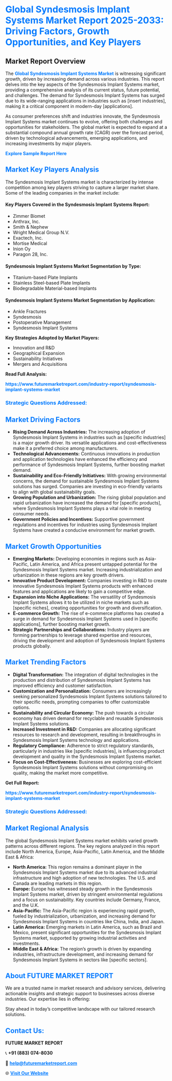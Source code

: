 <h1 style="color: #007BFF;">Global Syndesmosis Implant Systems Market Report 2025-2033: Driving Factors, Growth Opportunities, and Key Players</h1>

<section id="overview">
<h2>Market Report Overview</h2>
<p>The <a href="https://www.futuremarketreport.com/industry-report/syndesmosis-implant-systems-market" style="color: #007BFF; text-decoration: none;"><strong>Global Syndesmosis Implant Systems Market</strong></a> is witnessing significant growth, driven by increasing demand across various industries. This report delves into the key aspects of the Syndesmosis Implant Systems market, providing a comprehensive analysis of its current status, future potential, and challenges. The demand for Syndesmosis Implant Systems has surged due to its wide-ranging applications in industries such as [insert industries], making it a critical component in modern-day [applications].</p>
<p>As consumer preferences shift and industries innovate, the Syndesmosis Implant Systems market continues to evolve, offering both challenges and opportunities for stakeholders. The global market is expected to expand at a substantial compound annual growth rate (CAGR) over the forecast period, driven by technological advancements, emerging applications, and increasing investments by major players.</p>
</section>

<section id="overview">
<p><a href="https://www.futuremarketreport.com/request-sample/reportId=126991" style="color: #007BFF; text-decoration: none;"><strong>Explore Sample Report Here</strong></a></p>
</section>

<section id="key-players">
<h2 style="color: #007BFF;">Market Key Players Analysis</h2>
<p>The Syndesmosis Implant Systems market is characterized by intense competition among key players striving to capture a larger market share. Some of the leading companies in the market include:</p>
<h4>Key Players Covered in the Syndesmosis Implant Systems Report:</h4>
<ul><li>Zimmer Biomet</li><li>Anthrax, Inc.</li><li>Smith &amp; Nephew</li><li>Wright Medical Group N.V.</li><li>Exactech, Inc.</li><li>Mortise Medical</li><li>Inion Oy</li><li>Paragon 28, Inc.</li></ul>
<h4>Syndesmosis Implant Systems Market Segmentation by Type:</h4>
<ul><li>Titanium-based Plate Implants</li><li>Stainless Steel-based Plate Implants</li><li>Biodegradable Material-based Implants</li></ul>

<h4>Syndesmosis Implant Systems Market Segmentation by Application:</h4>
<ul><li>Ankle Fractures</li><li>Syndesmosis</li><li>Postoperative Management</li><li>Syndesmosis Implant Systems</li></ul>
<p><strong>Key Strategies Adopted by Market Players:</strong></p>
<ul>
<li>Innovation and R&D</li>
<li>Geographical Expansion</li>
<li>Sustainability Initiatives</li>
<li>Mergers and Acquisitions</li>
</ul>
</section>

<section>
<p><strong>Read Full Analysis: </strong></p><a href="https://www.futuremarketreport.com/industry-report/syndesmosis-implant-systems-market" style="color: #007BFF; text-decoration: none;"><strong>https://www.futuremarketreport.com/industry-report/syndesmosis-implant-systems-market</strong></a>
<h3 style="color: #007BFF;">Strategic Questions Addressed:</h3>
</section>

<section id="driving-factors">
<h2 style="color: #007BFF;">Market Driving Factors</h2>
<ul>
<li><strong>Rising Demand Across Industries:</strong> The increasing adoption of Syndesmosis Implant Systems in industries such as [specific industries] is a major growth driver. Its versatile applications and cost-effectiveness make it a preferred choice among manufacturers.</li>
<li><strong>Technological Advancements:</strong> Continuous innovations in production and application technologies have enhanced the efficiency and performance of Syndesmosis Implant Systems, further boosting market demand.</li>
<li><strong>Sustainability and Eco-Friendly Initiatives:</strong> With growing environmental concerns, the demand for sustainable Syndesmosis Implant Systems solutions has surged. Companies are investing in eco-friendly variants to align with global sustainability goals.</li>
<li><strong>Growing Population and Urbanization:</strong> The rising global population and rapid urbanization have increased the demand for [specific products], where Syndesmosis Implant Systems plays a vital role in meeting consumer needs.</li>
<li><strong>Government Policies and Incentives:</strong> Supportive government regulations and incentives for industries using Syndesmosis Implant Systems have created a conducive environment for market growth.</li>
</ul>
</section>

<section id="growth-opportunities">
<h2 style="color: #007BFF;">Market Growth Opportunities</h2>
<ul>
<li><strong>Emerging Markets:</strong> Developing economies in regions such as Asia-Pacific, Latin America, and Africa present untapped potential for the Syndesmosis Implant Systems market. Increasing industrialization and urbanization in these regions are key growth drivers.</li>
<li><strong>Innovative Product Development:</strong> Companies investing in R&D to create innovative Syndesmosis Implant Systems products with enhanced features and applications are likely to gain a competitive edge.</li>
<li><strong>Expansion into Niche Applications:</strong> The versatility of Syndesmosis Implant Systems allows it to be utilized in niche markets such as [specific niches], creating opportunities for growth and diversification.</li>
<li><strong>E-commerce Growth:</strong> The rise of e-commerce platforms has created a surge in demand for Syndesmosis Implant Systems used in [specific applications], further boosting market growth.</li>
<li><strong>Strategic Partnerships and Collaborations:</strong> Industry players are forming partnerships to leverage shared expertise and resources, driving the development and adoption of Syndesmosis Implant Systems products globally.</li>
</ul>
</section>

<section id="trending-factors">
<h2 style="color: #007BFF;">Market Trending Factors</h2>
<ul>
<li><strong>Digital Transformation:</strong> The integration of digital technologies in the production and distribution of Syndesmosis Implant Systems has improved efficiency and customer satisfaction.</li>
<li><strong>Customization and Personalization:</strong> Consumers are increasingly seeking personalized Syndesmosis Implant Systems solutions tailored to their specific needs, prompting companies to offer customizable options.</li>
<li><strong>Sustainability and Circular Economy:</strong> The push towards a circular economy has driven demand for recyclable and reusable Syndesmosis Implant Systems solutions.</li>
<li><strong>Increased Investment in R&D:</strong> Companies are allocating significant resources to research and development, resulting in breakthroughs in Syndesmosis Implant Systems technology and applications.</li>
<li><strong>Regulatory Compliance:</strong> Adherence to strict regulatory standards, particularly in industries like [specific industries], is influencing product development and quality in the Syndesmosis Implant Systems market.</li>
<li><strong>Focus on Cost-Effectiveness:</strong> Businesses are exploring cost-efficient Syndesmosis Implant Systems solutions without compromising on quality, making the market more competitive.</li>
</ul>
</section>

<section>
<p><strong>Get Full Report: </strong></p><a href="https://www.futuremarketreport.com/industry-report/syndesmosis-implant-systems-market" style="color: #007BFF; text-decoration: none;"><strong>https://www.futuremarketreport.com/industry-report/syndesmosis-implant-systems-market</strong></a>
<h3 style="color: #007BFF;">Strategic Questions Addressed:</h3>
</section>


<section id="regional-analysis">
<h2 style="color: #007BFF;">Market Regional Analysis</h2>
<p>The global Syndesmosis Implant Systems market exhibits varied growth patterns across different regions. The key regions analyzed in this report include North America, Europe, Asia-Pacific, Latin America, and the Middle East & Africa:</p>
<ul>
<li><strong>North America:</strong> This region remains a dominant player in the Syndesmosis Implant Systems market due to its advanced industrial infrastructure and high adoption of new technologies. The U.S. and Canada are leading markets in this region.</li>
<li><strong>Europe:</strong> Europe has witnessed steady growth in the Syndesmosis Implant Systems market, driven by stringent environmental regulations and a focus on sustainability. Key countries include Germany, France, and the U.K.</li>
<li><strong>Asia-Pacific:</strong> The Asia-Pacific region is experiencing rapid growth, fueled by industrialization, urbanization, and increasing demand for Syndesmosis Implant Systems in countries like China, India, and Japan.</li>
<li><strong>Latin America:</strong> Emerging markets in Latin America, such as Brazil and Mexico, present significant opportunities for the Syndesmosis Implant Systems market, supported by growing industrial activities and investments.</li>
<li><strong>Middle East & Africa:</strong> The region’s growth is driven by expanding industries, infrastructure development, and increasing demand for Syndesmosis Implant Systems in sectors like [specific sectors].</li>
</ul>
</section>

<footer>
<h2 style="color: #007BFF;">About FUTURE MARKET REPORT</h2>
<p>We are a trusted name in market research and advisory services, delivering actionable insights and strategic support to businesses across diverse industries. Our expertise lies in offering:</p>

<p>Stay ahead in today’s competitive landscape with our tailored research solutions.</p>

<h2 style="color: #007BFF;">Contact Us:</h2>
<p><strong>FUTURE MARKET REPORT</strong></p>
<p>📞 <strong>+91 (883) 074-8030</strong></p>
<p>📧 <strong><a href="mailto:help@futuremarketreport.com" style="color: #007BFF;">help@futuremarketreport.com</a></strong></p>
<p>🌐 <strong><a href="https://www.futuremarketreport.com/" style="color: #007BFF;">Visit Our Website</a></strong></p>
</footer>